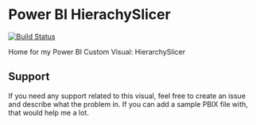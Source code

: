 # Power BI HierachySlicer

[![Build Status](https://dev.azure.com/datascenarios/GitHub%20Projects/_apis/build/status/powerbi-hierarchySlicer?branchName=master)](https://dev.azure.com/datascenarios/GitHub%20Projects/_build/latest?definitionId=13&branchName=master)

Home for my Power BI Custom Visual: HierarchySlicer

## Support

If you need any support related to this visual, feel free to create an issue and describe what the problem in. If you can add a sample PBIX file with, that would help me a lot.